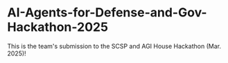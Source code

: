 # AI-Agents-for-Defense-and-Gov-Hackathon-2025
This is the team's submission to the SCSP and AGI House Hackathon (Mar. 2025)!
